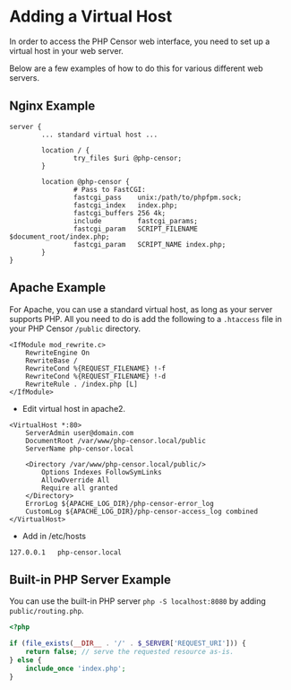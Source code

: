 Adding a Virtual Host
=====================

In order to access the PHP Censor web interface, you need to set up a virtual host in your web server. 

Below are a few examples of how to do this for various different web servers.

Nginx Example
-------------

```
server {
        ... standard virtual host ...

        location / {
                try_files $uri @php-censor;
        }

        location @php-censor {
                # Pass to FastCGI:
                fastcgi_pass    unix:/path/to/phpfpm.sock;
                fastcgi_index   index.php;
                fastcgi_buffers 256 4k;
                include         fastcgi_params;
                fastcgi_param   SCRIPT_FILENAME $document_root/index.php;
                fastcgi_param   SCRIPT_NAME index.php;
        }
}
```

Apache Example
--------------

For Apache, you can use a standard virtual host, as long as your server supports PHP. All you need to do is add the following to a `.htaccess` file in your PHP Censor `/public` directory.

```
<IfModule mod_rewrite.c>
    RewriteEngine On
    RewriteBase /
    RewriteCond %{REQUEST_FILENAME} !-f
    RewriteCond %{REQUEST_FILENAME} !-d
    RewriteRule . /index.php [L]
</IfModule>
```

- Edit virtual host in apache2.
```
<VirtualHost *:80>
    ServerAdmin user@domain.com
    DocumentRoot /var/www/php-censor.local/public
    ServerName php-censor.local

    <Directory /var/www/php-censor.local/public/>
        Options Indexes FollowSymLinks
        AllowOverride All
        Require all granted
    </Directory>
    ErrorLog ${APACHE_LOG_DIR}/php-censor-error_log
    CustomLog ${APACHE_LOG_DIR}/php-censor-access_log combined
</VirtualHost>
```

- Add in /etc/hosts
```
127.0.0.1   php-censor.local
```

Built-in PHP Server Example
---------------------------

You can use the built-in PHP server `php -S localhost:8080` by adding `public/routing.php`.

```php
<?php

if (file_exists(__DIR__ . '/' . $_SERVER['REQUEST_URI'])) {
    return false; // serve the requested resource as-is.
} else {
    include_once 'index.php';
}
```
